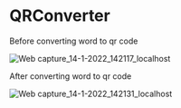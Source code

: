# QRConverter

Before converting word to qr code 

![Web capture_14-1-2022_142117_localhost](https://user-images.githubusercontent.com/54312650/149514889-dcb73b9c-3083-4b82-baeb-a7852d69fc1c.jpeg)

After converting word to qr code 

![Web capture_14-1-2022_142131_localhost](https://user-images.githubusercontent.com/54312650/149514991-858154c4-bd40-4352-8ddd-e28fdb573034.jpeg)

